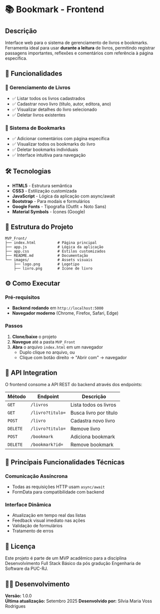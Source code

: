 # 📚 Bookmark - Frontend

## Descrição

Interface web para o sistema de gerenciamento de livros e bookmarks. Ferramenta ideal para usar **durante a leitura** de livros, permitindo registrar passagens importantes, reflexões e comentários com referência à página específica. 

## 🚀 Funcionalidades

### 📖 **Gerenciamento de Livros**
- ✅ Listar todos os livros cadastrados
- ✅ Cadastrar novo livro (título, autor, editora, ano)
- ✅ Visualizar detalhes do livro selecionado
- ✅ Deletar livros existentes

### 🔖 **Sistema de Bookmarks**
- ✅ Adicionar comentários com página específica
- ✅ Visualizar todos os bookmarks do livro
- ✅ Deletar bookmarks individuais
- ✅ Interface intuitiva para navegação

## 🛠️ Tecnologias

- **HTML5** - Estrutura semântica
- **CSS3** - Estilização customizada
- **JavaScript** - Lógica da aplicação com async/await
- **Bootstrap** - Para modais e formulários
- **Google Fonts** - Tipografia (Outfit + Noto Sans)
- **Material Symbols** - Ícones (Google)

## 📁 Estrutura do Projeto

```
MVP_Front/
├── index.html          # Página principal
├── app.js              # Lógica da aplicação
├── app.css             # Estilos customizados
├── README.md           # Documentação
└── images/             # Assets visuais
    ├── logo.png        # Logotipo
    ├── livro.png       # Ícone de livro
```

## ⚙️ Como Executar

### Pré-requisitos
- **Backend rodando** em `http://localhost:5000`
- **Navegador moderno** (Chrome, Firefox, Safari, Edge)

### Passos
1. **Clone/baixe** o projeto
2. **Navegue** até a pasta `MVP_Front`
3. **Abra** o arquivo `index.html` em um navegador
   - Duplo clique no arquivo, ou
   - Clique com botão direito → "Abrir com" → navegador

## 🔗 API Integration

O frontend consome a API REST do backend através dos endpoints:

| Método | Endpoint | Descrição |
|--------|----------|-----------|
| `GET` | `/livros` | Lista todos os livros |
| `GET` | `/livro?titulo=` | Busca livro por título |
| `POST` | `/livro` | Cadastra novo livro |
| `DELETE` | `/livro?titulo=` | Remove livro |
| `POST` | `/bookmark` | Adiciona bookmark |
| `DELETE` | `/bookmark?id=` | Remove bookmark |

## 🎯 Principais Funcionalidades Técnicas

### **Comunicação Assíncrona**
- Todas as requisições HTTP usam `async/await`
- FormData para compatibilidade com backend 

### **Interface Dinâmica**
- Atualização em tempo real das listas
- Feedback visual imediato nas ações
- Validação de formulários
- Tratamento de erros

## 📄 Licença

Este projeto é parte de um MVP acadêmico para a disciplina Desenvolvimento Full Stack Básico da pós gradução Engenharia de Software da PUC-RJ.

## 👨‍💻 Desenvolvimento

**Versão:** 1.0.0  
**Última atualização:** Setembro 2025
**Desenvolvido por:** Sílvia Maria Voss Rodrigues
